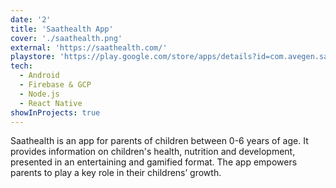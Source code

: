 ```yaml
---
date: '2'
title: 'Saathealth App'
cover: './saathealth.png'
external: 'https://saathealth.com/'
playstore: 'https://play.google.com/store/apps/details?id=com.avegen.saathhealth&hl=en_IN'
tech:
  - Android
  - Firebase & GCP
  - Node.js
  - React Native
showInProjects: true
---
```


Saathealth is an app for parents of children between 0-6 years of age. It provides information on children's health, nutrition and development, presented in an entertaining and gamified format. The app empowers parents to play a key role in their childrens’ growth.
